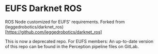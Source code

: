 # EUFS Darknet ROS

ROS Node customized for EUFS' requirements. Forked from (leggedrobotics/darknet_ros)[https://github.com/leggedrobotics/darknet_ros]

This is now a deprecated repo. For EUFS members: An up-to-date version of this repo can be found
in the Perception pipeline files on GitLab.
